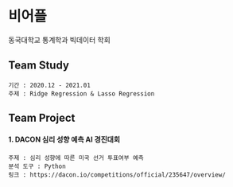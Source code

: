 # 비어플
동국대학교 통계학과 빅데이터 학회

## Team Study<br>    
    기간 : 2020.12 - 2021.01  
    주제 : Ridge Regression & Lasso Regression

## Team Project<br>
  #### 1. DACON 심리 성향 예측 AI 경진대회
    주제 : 심리 성향에 따른 미국 선거 투표여부 예측
    분석 도구 : Python
    링크 : https://dacon.io/competitions/official/235647/overview/
